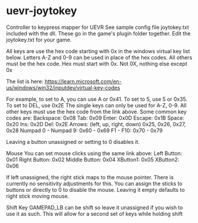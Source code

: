 # uevr-joytokey
Controller to keypress mapper for UEVR
See sample config file joytokey.txt included with the dll.
These go in the game's plugin folder together. Edit the joytokey.txt for your game.

All keys are use the hex code starting with 0x in the windows virtual key list below.
Letters A-Z and 0-9 can be used in place of the hex codes. All others must be the hex code.
Hex must start with 0x. Not 0X, nothing else except 0x

The list is here: 
https://learn.microsoft.com/en-us/windows/win32/inputdev/virtual-key-codes

For example, to set to A, you can use A or 0x41. To set to 5, use 5 or 0x35. To set to DEL, use 0x2E
The single keys can only be used for A-Z, 0-9. All other keys must use the hex code from the link above.
Some common key codes are:
  Backspace: 	0x08
  Tab: 	0x09
  Enter:	0x0D
  Escape: 	0x1B
  Space:	0x20
  Ins:	0x2D
  Del:	0x2E
  Arrows: (left, up, right, down) 0x25, 0x26, 0x27, 0x28
  Numpad 0 - Numpad 9: 0x60 - 0x69
  F1 - F10:  0x70 - 0x79

Leaving a button unassigned or setting to 0 disables it.

Mouse
You can set mouse clicks using the same link above:
  Left Button: 	0x01
  Right Button: 	0x02
  Middle Button:	0x04
  XButton1: 		0x05
  XButton2: 		0x06

If left unassigned, the right stick maps to the mouse pointer. There is currently
no sensitivity adjustments for this. You can assign the sticks to buttons or directly
to 0 to disable the mouse. Leaving it empty defaults to right stick moving mouse.

Shift Key
GAMEPAD_LB can be shift so leave it unassigned if you wish to use it as such.
This will allow for a second set of keys while holding shift
